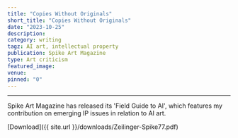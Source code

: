 ```yaml
---
title: "Copies Without Originals"
short_title: "Copies Without Originals"
date: "2023-10-25"
description:
category: writing
tagz: AI art, intellectual property
publication: Spike Art Magazine
type: Art criticism
featured_image:
venue:
pinned: "0"
---
```


---
Spike Art Magazine has released its 'Field Guide to AI', which features my contribution on emerging IP issues in relation to AI art.

[Download]({{ site.url }}/downloads/Zeilinger-Spike77.pdf)
